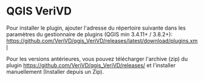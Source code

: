 # QGIS VeriVD

Pour installer le plugin, ajouter l'adresse du répertoire suivante dans les paramètres du gestionnaire de plugins (QGIS min 3.4.11+ / 3.8.2+):
https://github.com/VeriVD/qgis_VeriVD/releases/latest/download/plugins.xml


Pour les versions antérieures, vous pouvez télécharger l'archive (zip) du plugin
https://github.com/VeriVD/qgis_VeriVD/releases/
et l'installer manuellement (Installer depuis un Zip).
